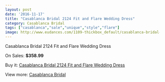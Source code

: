 ```yaml
---
layout: post
date: '2016-11-17'
title: "Casablanca Bridal 2124 Fit and Flare Wedding Dress"
category: Casablanca Bridal
tags: ["casablanca","sale","unique","style","flare"]
image: http://www.eudances.com/1109-thickbox_default/casablanca-bridal-2124-fit-and-flare-wedding-dress.jpg
---
```

Casablanca Bridal 2124 Fit and Flare Wedding Dress

On Sales: **$358.99**
<a href="https://www.eudances.com/en/casablanca-bridal/396-casablanca-bridal-2124-fit-and-flare-wedding-dress.html"><amp-img layout="responsive" width="600" height="600" src="//www.eudances.com/1109-thickbox_default/casablanca-bridal-2124-fit-and-flare-wedding-dress.jpg" alt="Casablanca Bridal 2124 Fit and Flare Wedding Dress 0" /></a>
<a href="https://www.eudances.com/en/casablanca-bridal/396-casablanca-bridal-2124-fit-and-flare-wedding-dress.html"><amp-img layout="responsive" width="600" height="600" src="//www.eudances.com/1110-thickbox_default/casablanca-bridal-2124-fit-and-flare-wedding-dress.jpg" alt="Casablanca Bridal 2124 Fit and Flare Wedding Dress 1" /></a>
<a href="https://www.eudances.com/en/casablanca-bridal/396-casablanca-bridal-2124-fit-and-flare-wedding-dress.html"><amp-img layout="responsive" width="600" height="600" src="//www.eudances.com/1111-thickbox_default/casablanca-bridal-2124-fit-and-flare-wedding-dress.jpg" alt="Casablanca Bridal 2124 Fit and Flare Wedding Dress 2" /></a>

Buy it: [Casablanca Bridal 2124 Fit and Flare Wedding Dress](https://www.eudances.com/en/casablanca-bridal/396-casablanca-bridal-2124-fit-and-flare-wedding-dress.html "Casablanca Bridal 2124 Fit and Flare Wedding Dress")

View more: [Casablanca Bridal](https://www.eudances.com/en/4-casablanca-bridal "Casablanca Bridal")